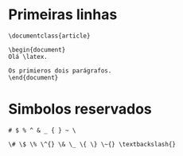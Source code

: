 # Primeiras linhas

```
\documentclass{article}

\begin{document}
Olá \latex.

Os primieros dois parágrafos.
\end{document}
```


# Simbolos reservados

```
# $ % ^ & _ { } ~ \
```

```
\# \$ \% \^{} \& \_ \{ \} \~{} \textbackslash{}
```



